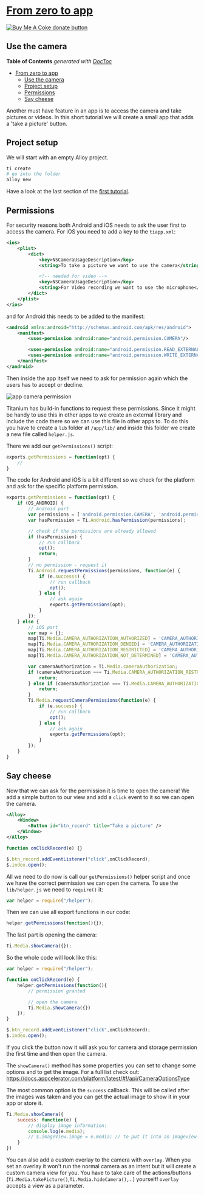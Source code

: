 # [From zero to app](https://github.com/m1ga/from_zero_to_app)

<span class="badge-buymeacoffee"><a href="https://www.buymeacoffee.com/miga" title="donate"><img src="https://img.shields.io/badge/buy%20me%20a%20coke-donate-orange.svg" alt="Buy Me A Coke donate button" /></a></span>

## Use the camera

<!-- START doctoc generated TOC please keep comment here to allow auto update -->
<!-- DON'T EDIT THIS SECTION, INSTEAD RE-RUN doctoc TO UPDATE -->
**Table of Contents**  *generated with [DocToc](https://github.com/thlorenz/doctoc)*

- [From zero to app](#from-zero-to-app)
  - [Use the camera](#use-the-camera)
  - [Project setup](#project-setup)
  - [Permissions](#permissions)
  - [Say cheese](#say-cheese)

<!-- END doctoc generated TOC please keep comment here to allow auto update -->

Another must have feature in an app is to access the camera and take pictures or videos. In this short tutorial we will create a small app that adds a 'take a picture' button.

## Project setup

We will start with an empty Alloy project.
```bash
ti create
# go into the folder
alloy new
```
Have a look at the last section of the [first tutorial](./first_app.md#create-a-new---clean-project).


## Permissions

For security reasons both Android and iOS needs to ask the user first to access the camera. For iOS you need to add a key to the `tiapp.xml`:

```xml
<ios>
	<plist>
		<dict>
			<key>NSCameraUsageDescription</key>
			<string>To take a picture we want to use the camera</string>

			<!-- needed for video -->
			<key>NSCameraUsageDescription</key>
			<string>For Video recording we want to use the microphone</string>
		</dict>
	</plist>
</ios>
```

and for Android this needs to be added to the manifest:
```xml
<android xmlns:android="http://schemas.android.com/apk/res/android">
	<manifest>
		<uses-permission android:name="android.permission.CAMERA"/>

		<uses-permission android:name="android.permission.READ_EXTERNAL_STORAGE"/>
		<uses-permission android:name="android.permission.WRITE_EXTERNAL_STORAGE"/>
	</manifest>
</android>
```

Then inside the app itself we need to ask for permission again which the users has to accept or decline.

![app camera permission](images/camera_permission.png)

Titanium has build-in functions to request these permissions. Since it might be handy to use this in other apps to we create an external library and include the code there so we can use this file in other apps to. To do this you have to create a `lib` folder at `/app/lib/` and inside this folder we create a new file called `helper.js`.

There we add our `getPermissions()` script:
```javascript
exports.getPermissions = function(opt) {
	//
}
```

The code for Android and iOS is a bit different so we check for the platform and ask for the specific platform permission.


```javascript
exports.getPermissions = function(opt) {
	if (OS_ANDROID) {
		// Android part
		var permissions = ['android.permission.CAMERA', 'android.permission.READ_EXTERNAL_STORAGE'];
		var hasPermission = Ti.Android.hasPermission(permissions);

		// check if the permissions are already allowed
		if (hasPermission) {
			// run callback
			opt();
			return;
		}
		// no permission - request it
		Ti.Android.requestPermissions(permissions, function(e) {
			if (e.successs) {
				// run callback
				opt();
			} else {
				// ask again
				exports.getPermissions(opt);
			}
		});
	} else {
		// iOS part
		var map = {};
		map[Ti.Media.CAMERA_AUTHORIZATION_AUTHORIZED] = 'CAMERA_AUTHORIZATION_AUTHORIZED';
		map[Ti.Media.CAMERA_AUTHORIZATION_DENIED] = 'CAMERA_AUTHORIZATION_DENIED';
		map[Ti.Media.CAMERA_AUTHORIZATION_RESTRICTED] = 'CAMERA_AUTHORIZATION_RESTRICTED';
		map[Ti.Media.CAMERA_AUTHORIZATION_NOT_DETERMINED] = 'CAMERA_AUTHORIZATION_NOT_DETERMINED';

		var cameraAuthorization = Ti.Media.cameraAuthorization;
		if (cameraAuthorization === Ti.Media.CAMERA_AUTHORIZATION_RESTRICTED) {
			return;
		} else if (cameraAuthorization === Ti.Media.CAMERA_AUTHORIZATION_DENIED) {
			return;
		}
		Ti.Media.requestCameraPermissions(function(e) {
			if (e.success) {
				// run callback
				opt();
			} else {
				// ask again
				exports.getPermissions(opt);
			}
		});
	}
}
```

## Say cheese

Now that we can ask for the permission it is time to open the camera! We add a simple button to our view and add a `click` event to it so we can open the camera.

```xml
<Alloy>
	<Window>
		<Button id="btn_record" title="Take a picture" />
	</Window>
</Alloy>
```

```javascript
function onClickRecord(e) {}

$.btn_record.addEventListener("click",onClickRecord);
$.index.open();
```

All we need to do now is call our `getPermissions()` helper script and once we have the correct permission we can open the camera. To use the `lib/helper.js` we need to `require()` it:

```javascript
var helper = require("/helper");
```

Then we can use all export functions in our code:
```javascript
helper.getPermissions(function(){});
```

The last part is opening the camera:
```javascript
Ti.Media.showCamera({});
```

So the whole code will look like this:
```javascript
var helper = require("/helper");

function onClickRecord(e) {
	helper.getPermissions(function(){
		// permission granted

		// open the camera
		Ti.Media.showCamera({})
	});
}

$.btn_record.addEventListener("click",onClickRecord);
$.index.open();
```

If you click the button now it will ask you for camera and storage permission the first time and then open the camera.

The `showCamera()` method has some properties you can set to change some options and to get the image. For a full list check out: https://docs.appcelerator.com/platform/latest/#!/api/CameraOptionsType

The most common option is the `success` callback. This will be called after the images was taken and you can get the actual image to show it in your app or store it.

```javascript
Ti.Media.showCamera({
	success: function(e) {
		// display image information:
		console.log(e.media);
		// $.imageView.image = e.media;	// to put it into an imageview
	}
})
```

You can also add a custom overlay to the camera with `overlay`. When you set an overlay it won't run the normal camera as an intent but it will create a custom camera view for you. You have to take care of the actions/buttons (`Ti.Media.takePicture()`,`Ti.Media.hideCamera()`,...) yourself! `overlay` accepts a view as a parameter.

